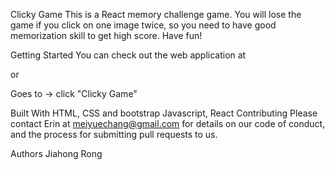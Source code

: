 Clicky Game
This is a React memory challenge game. You will lose the game if you click on one image twice, so you need to have good memorization skill to get high score. Have fun!

Getting Started
You can check out the web application at 

or

Goes to -> click "Clicky Game"

Built With
HTML, CSS and bootstrap
Javascript, React
Contributing
Please contact Erin at meiyuechang@gmail.com for details on our code of conduct, and the process for submitting pull requests to us.

Authors
Jiahong Rong